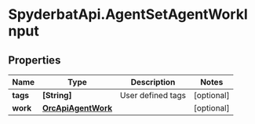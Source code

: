 # SpyderbatApi.AgentSetAgentWorkInput

## Properties

Name | Type | Description | Notes
------------ | ------------- | ------------- | -------------
**tags** | **[String]** | User defined tags | [optional] 
**work** | [**OrcApiAgentWork**](OrcApiAgentWork.md) |  | [optional] 


